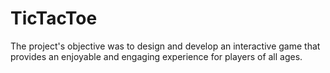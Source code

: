 # TicTacToe
The project's objective was to design and develop an interactive game that provides an enjoyable and engaging experience for players of all ages.
